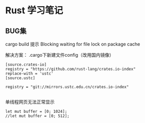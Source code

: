 # Rust 学习笔记 


## BUG集

cargo build 提示 Blocking waiting for file lock on package cache

解决方案：
.cargo下新建文件config（改用国内镜像）

```
[source.crates-io]
registry = "https://github.com/rust-lang/crates.io-index"
replace-with = 'ustc'
[source.ustc]

registry = "git://mirrors.ustc.edu.cn/crates.io-index"
```
## 
单线程网页无法正常显示

```
let mut buffer = [0; 1024];
//let mut buffer = [0; 512];
```
